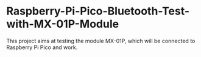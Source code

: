 # Raspberry-Pi-Pico-Bluetooth-Test-with-MX-01P-Module
This project aims at testing the module MX-01P, which will be connected to Raspberry Pi Pico and work.
